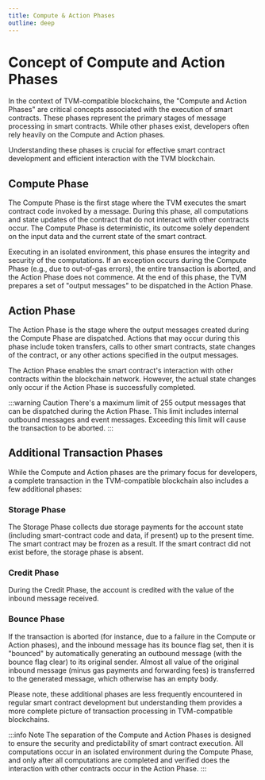 ```yaml
---
title: Compute & Action Phases
outline: deep
---
```


# Concept of Compute and Action Phases

In the context of TVM-compatible blockchains, the "Compute and Action Phases" are critical concepts associated with the execution of smart contracts. These phases represent the primary stages of message processing in smart contracts. While other phases exist, developers often rely heavily on the Compute and Action phases.

Understanding these phases is crucial for effective smart contract development and efficient interaction with the TVM blockchain.

## Compute Phase

The Compute Phase is the first stage where the TVM executes the smart contract code invoked by a message. During this phase, all computations and state updates of the contract that do not interact with other contracts occur. The Compute Phase is deterministic, its outcome solely dependent on the input data and the current state of the smart contract.

Executing in an isolated environment, this phase ensures the integrity and security of the computations. If an exception occurs during the Compute Phase (e.g., due to out-of-gas errors), the entire transaction is aborted, and the Action Phase does not commence. At the end of this phase, the TVM prepares a set of "output messages" to be dispatched in the Action Phase.

## Action Phase

The Action Phase is the stage where the output messages created during the Compute Phase are dispatched. Actions that may occur during this phase include token transfers, calls to other smart contracts, state changes of the contract, or any other actions specified in the output messages.

The Action Phase enables the smart contract's interaction with other contracts within the blockchain network. However, the actual state changes only occur if the Action Phase is successfully completed.

:::warning Сaution
There's a maximum limit of 255 output messages that can be dispatched during the Action Phase. This limit includes internal outbound messages and event messages. Exceeding this limit will cause the transaction to be aborted.
:::

## Additional Transaction Phases

While the Compute and Action phases are the primary focus for developers, a complete transaction in the TVM-compatible blockchain also includes a few additional phases:

### Storage Phase

The Storage Phase collects due storage payments for the account state (including smart-contract code and data, if present) up to the present time. The smart contract may be frozen as a result. If the smart contract did not exist before, the storage phase is absent.

### Credit Phase

During the Credit Phase, the account is credited with the value of the inbound message received.

### Bounce Phase

If the transaction is aborted (for instance, due to a failure in the Compute or Action phases), and the inbound message has its bounce flag set, then it is "bounced" by automatically generating an outbound message (with the bounce flag clear) to its original sender. Almost all value of the original inbound message (minus gas payments and forwarding fees) is transferred to the generated message, which otherwise has an empty body.

Please note, these additional phases are less frequently encountered in regular smart contract development but understanding them provides a more complete picture of transaction processing in TVM-compatible blockchains.

:::info Note
The separation of the Compute and Action Phases is designed to ensure the security and predictability of smart contract execution. All computations occur in an isolated environment during the Compute Phase, and only after all computations are completed and verified does the interaction with other contracts occur in the Action Phase.
:::
